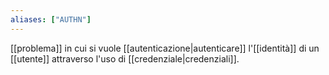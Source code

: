 ```yaml
---
aliases: ["AUTHN"]
---
```


[[problema]] in cui si vuole [[autenticazione|autenticare]] l'[[identità]] di un [[utente]] attraverso l'uso di [[credenziale|credenziali]].
